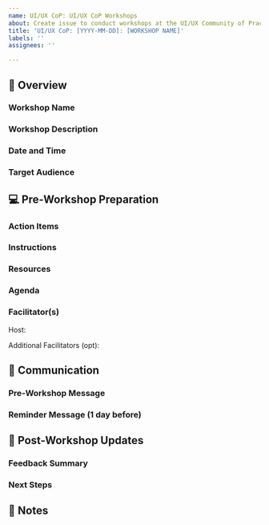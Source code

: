 ```yaml
---
name: UI/UX CoP: UI/UX CoP Workshops
about: Create issue to conduct workshops at the UI/UX Community of Practice
title: 'UI/UX CoP: [YYYY-MM-DD]: [WORKSHOP NAME]'
labels: ''
assignees: ''

---
```


## 👀 Overview
### Workshop Name
<!-- Provide name of workshop. Example: Workshop: Color Theory or Training Workshop: Github  -->

### Workshop Description

### Date and Time

### Target Audience

## 💻 Pre-Workshop Preparation
### Action Items
<!-- Provide action items to prepare for this workshop -->

### Instructions
<!-- Give clear and simple instructions -->
<!-- Add all instructions required to implement this workshop -->

### Resources
<!-- Add all necessary resources to implement this workshop -->

### Agenda
<!-- Provide agenda for the workshop, inckuding time distribution -->

### Facilitator(s)
Host: <!-- Add name of primary host, if applicable -->

Additional Facilitators (opt):
<!-- Add names of secondary hosts, if applicable -->

## 💬 Communication

### Pre-Workshop Message
<!-- Add Slack communication and/or any other announcements -->

### Reminder Message (1 day before)
<!-- Add Slack communication and/or any other announcements -->


## 🔄 Post-Workshop Updates
### Feedback Summary
<!-- Summarize the feedback received from participants, including what went well and what could be improved -->

### Next Steps
<!-- Outline any planned revisions or follow-up workshops based on the feedback -->

## 📝 Notes
<!-- Any other information or notes related to the workshop -->
